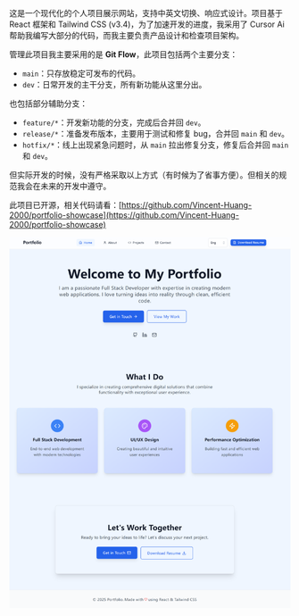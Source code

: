 这是一个现代化的个人项目展示网站，支持中英文切换、响应式设计。项目基于 React 框架和 Tailwind CSS (v3.4)，为了加速开发的进度，我采用了 Cursor Ai 帮助我编写大部分的代码，而我主要负责产品设计和检查项目架构。

管理此项目我主要采用的是 **Git Flow**，此项目包括两个主要分支：
- `main`：只存放稳定可发布的代码。
- `dev`：日常开发的主干分支，所有新功能从这里分出。

也包括部分辅助分支：
- `feature/*`：开发新功能的分支，完成后合并回 `dev`。
- `release/*`：准备发布版本，主要用于测试和修复 bug，合并回 `main` 和 `dev`。
- `hotfix/*`：线上出现紧急问题时，从 `main` 拉出修复分支，修复后合并回 `main` 和 `dev`。

但实际开发的时候，没有严格采取以上方式（有时候为了省事方便）。但相关的规范我会在未来的开发中遵守。

此项目已开源，相关代码请看：[https://github.com/Vincent-Huang-2000/portfolio-showcase](https://github.com/Vincent-Huang-2000/portfolio-showcase)

![](./img/1/Screenshot-1.png)
